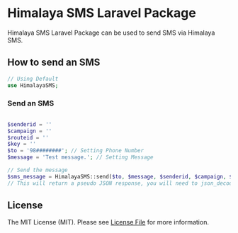 Himalaya SMS Laravel Package
=============================

Himalaya SMS Laravel Package can be used to send SMS via Himalaya SMS.

## How to send an SMS

```php
// Using Default 
use HimalayaSMS;
```

### Send an SMS
```php

$senderid = ''
$campaign = ''
$routeid = ''
$key = ''
$to = '98########'; // Setting Phone Number
$message = 'Test message.'; // Setting Message

// Send the message
$sms_message = HimalayaSMS::send($to, $message, $senderid, $campaign, $routeid, $key);
// This will return a pseudo JSON response, you will need to json_decode it.
```

## License

The MIT License (MIT). Please see [License File](LICENSE) for more information.
